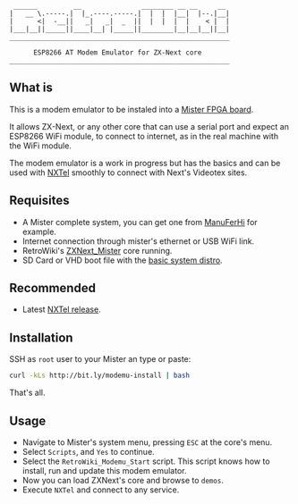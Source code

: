 ~~~
 ______         __               ________ __ __     __
|   __ \.-----.|  |_.----.-----.|  |  |  |__|  |--.|__|
|      <|  -__||   _|   _|  _  ||  |  |  |  |    < |  |
|___|__||_____||____|__| |_____||________|__|__|__||__|
_______________________________________________________

      ESP8266 AT Modem Emulator for ZX-Next core
_______________________________________________________
~~~~

## What is

This is a modem emulator to be instaled into a
[Mister FPGA board](https://misterfpga.org).

It allows ZX-Next, or any other core that can use a serial port and
expect an ESP8266 WiFi module, to connect to internet, as in the
real machine with the WiFi module.

The modem emulator is a work in progress but has the basics and can
be used with [NXTel](https://github.com/Threetwosevensixseven/NXtel)
smoothly to connect with Next's Videotex sites.

## Requisites

- A Mister complete system, you can get one from [ManuFerHi](https://manuferhi.com/) for example.
- Internet connection through mister's ethernet or USB WiFi link.
- RetroWiki's [ZXNext_Mister](https://github.com/benitoss/ZXNext_Mister) core running.
- SD Card or VHD boot file with the [basic system distro](https://www.specnext.com/latestdistro).

## Recommended

- Latest [NXTel release](https://github.com/Threetwosevensixseven/NXtel/releases).

## Installation

SSH as `root` user to your Mister an type or paste:

~~~bash
curl -kLs http://bit.ly/modemu-install | bash
~~~

That's all.

## Usage

- Navigate to Mister's system menu, pressing `ESC` at the core's menu.
- Select `Scripts`, and `Yes` to continue.
- Select the `RetroWiki_Modemu_Start` script. This script knows how to install, run and update this modem emulator.
- Now you can load ZXNext's core and browse to `demos`.
- Execute `NXTel` and connect to any service.
